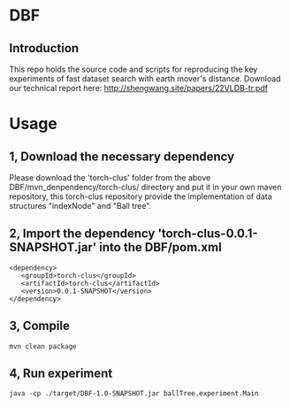 # DBF
Introduction
-------------
   This repo holds the source code and scripts for reproducing the key experiments of fast dataset search with earth mover's distance.
   Download our technical report here: http://shengwang.site/papers/22VLDB-tr.pdf

Usage
 ======     
1, Download the necessary dependency
---------
Please download the 'torch-clus' folder from the above DBF/mvn_denpendency/torch-clus/ directory and put it in your own maven repository, this torch-clus repository provide the implementation of data structures "indexNode" and "Ball tree".

2, Import the dependency 'torch-clus-0.0.1-SNAPSHOT.jar' into the DBF/pom.xml
-------------
    <dependency>
       <groupId>torch-clus</groupId>
       <artifactId>torch-clus</artifactId>
       <version>0.0.1-SNAPSHOT</version>
    </dependency>
    
3, Compile
----------
    mvn clean package
    
4, Run experiment
------------
    java -cp ./target/DBF-1.0-SNAPSHOT.jar ballTree.experiment.Main
 
 
 
